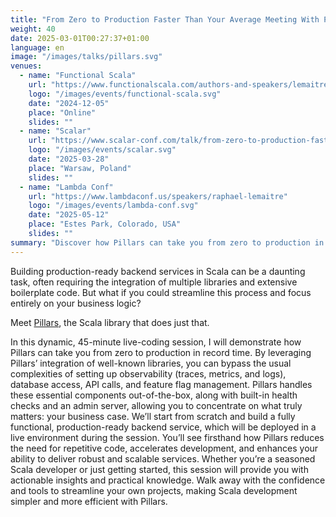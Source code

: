 ```yaml
---
title: "From Zero to Production Faster Than Your Average Meeting With Pillars"
weight: 40
date: 2025-03-01T00:27:37+01:00
language: en
image: "/images/talks/pillars.svg"
venues:
  - name: "Functional Scala"
    url: "https://www.functionalscala.com/authors-and-speakers/lemaitre"
    logo: "/images/events/functional-scala.svg"
    date: "2024-12-05"
    place: "Online"
    slides: ""
  - name: "Scalar"
    url: "https://www.scalar-conf.com/talk/from-zero-to-production-faster-than-your-average-meeting-with-pillars"
    logo: "/images/events/scalar.svg"
    date: "2025-03-28"
    place: "Warsaw, Poland"
    slides: ""
  - name: "Lambda Conf"
    url: "https://www.lambdaconf.us/speakers/raphael-lemaitre"
    logo: "/images/events/lambda-conf.svg"
    date: "2025-05-12"
    place: "Estes Park, Colorado, USA"
    slides: ""
summary: "Discover how Pillars can take you from zero to production in record time, streamlining the development of backend services in Scala and allowing you to focus entirely on your business logic."
---
```

Building production-ready backend services in Scala can be a daunting task, often requiring the integration of multiple libraries and extensive boilerplate code.
But what if you could streamline this process and focus entirely on your business logic?

Meet [Pillars](https://pillars.dev), the Scala library that does just that.

In this dynamic, 45-minute live-coding session, I will demonstrate how Pillars can take you from zero to production in record time.
By leveraging Pillars’ integration of well-known libraries, you can bypass the usual complexities of setting up observability (traces, metrics, and logs), database access, API calls, and feature flag management.
Pillars handles these essential components out-of-the-box, along with built-in health checks and an admin server, allowing you to concentrate on what truly matters: your business case.
We’ll start from scratch and build a fully functional, production-ready backend service, which will be deployed in a live environment during the session.
You’ll see firsthand how Pillars reduces the need for repetitive code, accelerates development, and enhances your ability to deliver robust and scalable services.
Whether you’re a seasoned Scala developer or just getting started, this session will provide you with actionable insights and practical knowledge.
Walk away with the confidence and tools to streamline your own projects, making Scala development simpler and more efficient with Pillars.